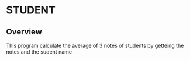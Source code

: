 # STUDENT

## Overview
This program calculate the average of 3 notes of students by getteing the notes and the sudent name
